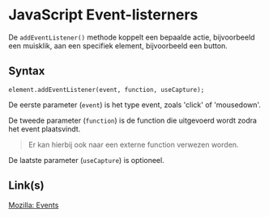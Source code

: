 # JavaScript Event-listerners

De `addEventListener()` methode koppelt een bepaalde actie, bijvoorbeeld een muisklik, aan een specifiek element, bijvoorbeeld een button. 

## Syntax

````
element.addEventListener(event, function, useCapture);
````

De eerste parameter (`event`) is het type event, zoals 'click' of 'mousedown'.

De tweede parameter (`function`) is de function die uitgevoerd wordt zodra het event plaatsvindt.

> Er kan hierbij ook naar een externe function verwezen worden.  

De laatste parameter (`useCapture`) is optioneel. 

## Link(s)

[Mozilla: Events](https://developer.mozilla.org/en-US/docs/Web/Events?retiredLocale=nl)

